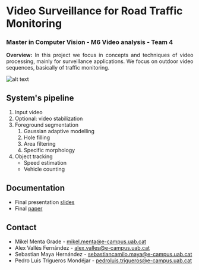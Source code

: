 # Video Surveillance for Road Traffic Monitoring
### Master in Computer Vision - M6 Video analysis - Team 4
<p align="justify"><b>Overview:</b> In this project we focus in concepts and techniques of video processing, mainly for surveillance applications. We focus on outdoor video sequences, basically of traffic monitoring.</p>

![alt text](https://github.com/mcv-m6-video/mcv-m6-2018-team4/blob/master/figs/tracking.gif "Example on highway dataset")

## System's pipeline
1. Input video
2. Optional: video stabilization
3. Foreground segmentation
    1. Gaussian adaptive modelling
    2. Hole filling
    3. Area filtering
    4. Specific morphology
4. Object tracking
    - Speed estimation
    - Vehicle counting

## Documentation
- Final presentation [slides](https://docs.google.com/presentation/d/1RLCoJW9SHiOjKdJxT3kIpX3v3PezMB-gE16V0qnVvFE/edit?usp=sharing)
- Final [paper]()

## Contact
- Mikel Menta Grade - mikel.menta@e-campus.uab.cat
- Alex Vallès Fernández - alex.valles@e-campus.uab.cat
- Sebastian Maya Hernández - sebastiancamilo.maya@e-campus.uab.cat
- Pedro Luis Trigueros Mondéjar - pedroluis.trigueros@e-campus.uab.cat
